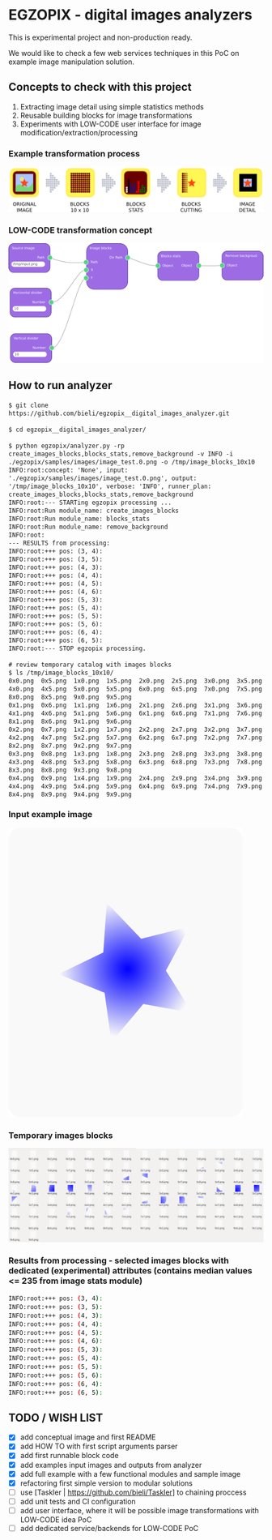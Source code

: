 # EGZOPIX - digital images analyzers

This is experimental project and non-production ready.

We would like to check a few web services techniques in this PoC on example image manipulation solution.

## Concepts to check with this project

1. Extracting image detail using simple statistics methods
2. Reusable building blocks for image transformations
3. Experiments with LOW-CODE user interface for image modification/extraction/processing 

### Example transformation process

![Extracting image detail concept flow](https://raw.githubusercontent.com/bieli/egzopix__digital_images_analyzer/master/concept/extracting_image_detail.png)

### LOW-CODE transformation concept

![LOW-CODE transformation concept](https://raw.githubusercontent.com/bieli/egzopix__digital_images_analyzer/master/concept/extracting_image_lowcode.png)


## How to run analyzer
```
$ git clone https://github.com/bieli/egzopix__digital_images_analyzer.git

$ cd egzopix__digital_images_analyzer/

$ python egzopix/analyzer.py -rp create_images_blocks,blocks_stats,remove_background -v INFO -i ./egzopix/samples/images/image_test.0.png -o /tmp/image_blocks_10x10
INFO:root:concept: 'None', input: './egzopix/samples/images/image_test.0.png', output: '/tmp/image_blocks_10x10', verbose: 'INFO', runner_plan: create_images_blocks,blocks_stats,remove_background 
INFO:root:--- STARTing egzopix processing ...
INFO:root:Run module_name: create_images_blocks
INFO:root:Run module_name: blocks_stats
INFO:root:Run module_name: remove_background
INFO:root:
--- RESULTS from processing:
INFO:root:+++ pos: (3, 4):
INFO:root:+++ pos: (3, 5):
INFO:root:+++ pos: (4, 3):
INFO:root:+++ pos: (4, 4):
INFO:root:+++ pos: (4, 5):
INFO:root:+++ pos: (4, 6):
INFO:root:+++ pos: (5, 3):
INFO:root:+++ pos: (5, 4):
INFO:root:+++ pos: (5, 5):
INFO:root:+++ pos: (5, 6):
INFO:root:+++ pos: (6, 4):
INFO:root:+++ pos: (6, 5):
INFO:root:--- STOP egzopix processing.

# review temporary catalog with images blocks
$ ls /tmp/image_blocks_10x10/
0x0.png  0x5.png  1x0.png  1x5.png  2x0.png  2x5.png  3x0.png  3x5.png  4x0.png  4x5.png  5x0.png  5x5.png  6x0.png  6x5.png  7x0.png  7x5.png  8x0.png  8x5.png  9x0.png  9x5.png
0x1.png  0x6.png  1x1.png  1x6.png  2x1.png  2x6.png  3x1.png  3x6.png  4x1.png  4x6.png  5x1.png  5x6.png  6x1.png  6x6.png  7x1.png  7x6.png  8x1.png  8x6.png  9x1.png  9x6.png
0x2.png  0x7.png  1x2.png  1x7.png  2x2.png  2x7.png  3x2.png  3x7.png  4x2.png  4x7.png  5x2.png  5x7.png  6x2.png  6x7.png  7x2.png  7x7.png  8x2.png  8x7.png  9x2.png  9x7.png
0x3.png  0x8.png  1x3.png  1x8.png  2x3.png  2x8.png  3x3.png  3x8.png  4x3.png  4x8.png  5x3.png  5x8.png  6x3.png  6x8.png  7x3.png  7x8.png  8x3.png  8x8.png  9x3.png  9x8.png
0x4.png  0x9.png  1x4.png  1x9.png  2x4.png  2x9.png  3x4.png  3x9.png  4x4.png  4x9.png  5x4.png  5x9.png  6x4.png  6x9.png  7x4.png  7x9.png  8x4.png  8x9.png  9x4.png  9x9.png
```


### Input example image

![Input image](https://raw.githubusercontent.com/bieli/egzopix__digital_images_analyzer/master/egzopix/samples/images/image_test.0.png)


### Temporary images blocks

![Images blocks 10x10](https://raw.githubusercontent.com/bieli/egzopix__digital_images_analyzer/master/egzopix/samples/images/image_test.0.image_blocks_10x10.png)

### Results from processing - selected images blocks with dedicated (experimental) attributes (contains median values <= 235 from image stats module)
```bash
INFO:root:+++ pos: (3, 4):
INFO:root:+++ pos: (3, 5):
INFO:root:+++ pos: (4, 3):
INFO:root:+++ pos: (4, 4):
INFO:root:+++ pos: (4, 5):
INFO:root:+++ pos: (4, 6):
INFO:root:+++ pos: (5, 3):
INFO:root:+++ pos: (5, 4):
INFO:root:+++ pos: (5, 5):
INFO:root:+++ pos: (5, 6):
INFO:root:+++ pos: (6, 4):
INFO:root:+++ pos: (6, 5):
```


## TODO / WISH LIST

- [x] add conceptual image and first README
- [x] add HOW TO with first script arguments parser
- [x] add first runnable block code
- [x] add examples input images and outputs from analyzer
- [x] add full example with a few functional modules and sample image
- [x] refactoring first simple version to modular solutions
- [ ] use [Taskler | https://github.com/bieli/Taskler] to chaining proccess
- [ ] add unit tests and CI configuration
- [ ] add user interface, where it will be possible image transformations with LOW-CODE idea PoC
- [ ] add dedicated service/backends for LOW-CODE PoC
